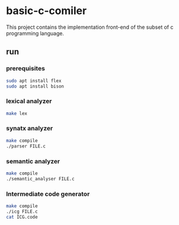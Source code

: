 # basic-c-comiler

This project contains the implementation front-end of the subset of c programming language.

## run

### prerequisites
```bash
sudo apt install flex
sudo apt install bison
```

### lexical analyzer
```bash
make lex
```

### synatx analyzer
```bash
make compile
./parser FILE.c
```

### semantic analyzer
```bash
make compile
./semantic_analyser FILE.c
```

### Intermediate code generator
```bash
make compile
./icg FILE.c
cat ICG.code
```
